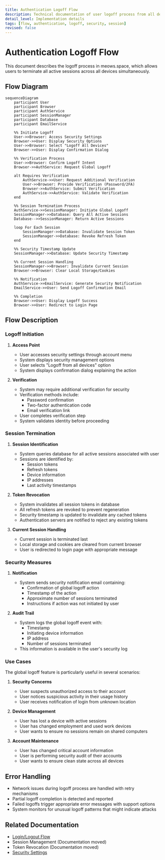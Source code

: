 ```yaml
---
title: Authentication Logoff Flow
description: Technical documentation of user logoff process from all devices
detail_level: Implementation details
tags: [flow, authentication, logoff, security, session]
revised: false
---
```


# Authentication Logoff Flow

This document describes the logoff process in meows.space, which allows users to terminate all active sessions across all devices simultaneously.

## Flow Diagram

```mermaid
sequenceDiagram
    participant User
    participant Browser
    participant AuthService
    participant SessionManager
    participant Database
    participant EmailService

    %% Initiate Logoff
    User->>Browser: Access Security Settings
    Browser->>User: Display Security Options
    User->>Browser: Select "Logoff All Devices"
    Browser->>User: Display Confirmation Dialog

    %% Verification Process
    User->>Browser: Confirm Logoff Intent
    Browser->>AuthService: Request Global Logoff

    alt Requires Verification
        AuthService->>User: Request Additional Verification
        User->>Browser: Provide Verification (Password/2FA)
        Browser->>AuthService: Submit Verification
        AuthService->>AuthService: Validate Verification
    end

    %% Session Termination Process
    AuthService->>SessionManager: Initiate Global Logoff
    SessionManager->>Database: Query All Active Sessions
    Database-->>SessionManager: Return Active Sessions

    loop For Each Session
        SessionManager->>Database: Invalidate Session Token
        SessionManager->>Database: Revoke Refresh Token
    end

    %% Security Timestamp Update
    SessionManager->>Database: Update Security Timestamp

    %% Current Session Handling
    SessionManager->>Browser: Invalidate Current Session
    Browser->>Browser: Clear Local Storage/Cookies

    %% Notification
    AuthService->>EmailService: Generate Security Notification
    EmailService->>User: Send Logoff Confirmation Email

    %% Completion
    Browser->>User: Display Logoff Success
    Browser->>User: Redirect to Login Page
```

## Flow Description

### Logoff Initiation

1. **Access Point**

   - User accesses security settings through account menu
   - System displays security management options
   - User selects "Logoff from all devices" option
   - System displays confirmation dialog explaining the action

2. **Verification**
   - System may require additional verification for security
   - Verification methods include:
     - Password confirmation
     - Two-factor authentication code
     - Email verification link
   - User completes verification step
   - System validates identity before proceeding

### Session Termination

1. **Session Identification**

   - System queries database for all active sessions associated with user
   - Sessions are identified by:
     - Session tokens
     - Refresh tokens
     - Device information
     - IP addresses
     - Last activity timestamps

2. **Token Revocation**

   - System invalidates all session tokens in database
   - All refresh tokens are revoked to prevent regeneration
   - Security timestamp is updated to invalidate any cached tokens
   - Authentication servers are notified to reject any existing tokens

3. **Current Session Handling**
   - Current session is terminated last
   - Local storage and cookies are cleared from current browser
   - User is redirected to login page with appropriate message

### Security Measures

1. **Notification**

   - System sends security notification email containing:
     - Confirmation of global logoff action
     - Timestamp of the action
     - Approximate number of sessions terminated
     - Instructions if action was not initiated by user

2. **Audit Trail**
   - System logs the global logoff event with:
     - Timestamp
     - Initiating device information
     - IP address
     - Number of sessions terminated
   - This information is available in the user's security log

### Use Cases

The global logoff feature is particularly useful in several scenarios:

1. **Security Concerns**

   - User suspects unauthorized access to their account
   - User notices suspicious activity in their usage history
   - User receives notification of login from unknown location

2. **Device Management**

   - User has lost a device with active sessions
   - User has changed employment and used work devices
   - User wants to ensure no sessions remain on shared computers

3. **Account Maintenance**
   - User has changed critical account information
   - User is performing security audit of their accounts
   - User wants to ensure clean state across all devices

## Error Handling

- Network issues during logoff process are handled with retry mechanisms
- Partial logoff completion is detected and reported
- Failed logoffs trigger appropriate error messages with support options
- System monitors for unusual logoff patterns that might indicate attacks

## Related Documentation

- [Login/Logout Flow](./authentication-login.md)
- Session Management (Documentation moved)
- Token Revocation (Documentation moved)
- [Security Settings](../pages/settings.md#security)
